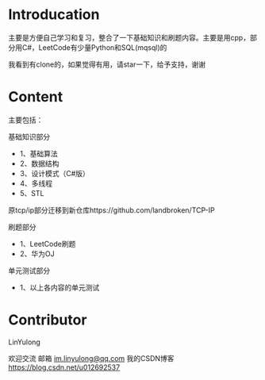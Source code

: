 # Introducation
主要是方便自己学习和复习，整合了一下基础知识和刷题内容。主要是用cpp，部分用C#，LeetCode有少量Python和SQL(mqsql)的

我看到有clone的，如果觉得有用，请star一下，给予支持，谢谢

# Content
主要包括：

基础知识部分
* 1、基础算法
* 2、数据结构
* 3、设计模式（C#版）
* 4、多线程
* 5、STL

原tcp/ip部分迁移到新仓库https://github.com/landbroken/TCP-IP

刷题部分
* 1、LeetCode刷题
* 2、华为OJ

单元测试部分
* 1、以上各内容的单元测试

# Contributor
LinYulong

欢迎交流
邮箱 im.linyulong@qq.com
我的CSDN博客 https://blog.csdn.net/u012692537
